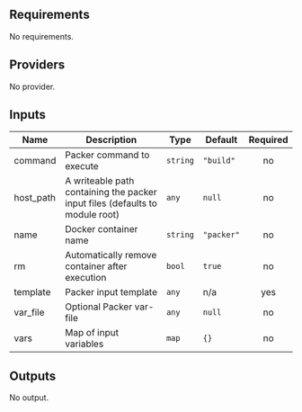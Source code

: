 ## Requirements

No requirements.

## Providers

No provider.

## Inputs

| Name | Description | Type | Default | Required |
|------|-------------|------|---------|:--------:|
| command | Packer command to execute | `string` | `"build"` | no |
| host\_path | A writeable path containing the packer input files (defaults to module root) | `any` | `null` | no |
| name | Docker container name | `string` | `"packer"` | no |
| rm | Automatically remove container after execution | `bool` | `true` | no |
| template | Packer input template | `any` | n/a | yes |
| var\_file | Optional Packer var-file | `any` | `null` | no |
| vars | Map of input variables | `map` | `{}` | no |

## Outputs

No output.

